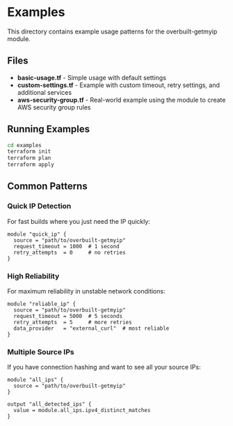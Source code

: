 # Examples

This directory contains example usage patterns for the overbuilt-getmyip module.

## Files

- **basic-usage.tf** - Simple usage with default settings
- **custom-settings.tf** - Example with custom timeout, retry settings, and additional services
- **aws-security-group.tf** - Real-world example using the module to create AWS security group rules

## Running Examples

```bash
cd examples
terraform init
terraform plan
terraform apply
```

## Common Patterns

### Quick IP Detection
For fast builds where you just need the IP quickly:
```hcl
module "quick_ip" {
  source = "path/to/overbuilt-getmyip"
  request_timeout = 1000  # 1 second
  retry_attempts  = 0     # no retries
}
```

### High Reliability
For maximum reliability in unstable network conditions:
```hcl
module "reliable_ip" {
  source = "path/to/overbuilt-getmyip"
  request_timeout = 5000  # 5 seconds
  retry_attempts  = 5     # more retries
  data_provider   = "external_curl"  # most reliable
}
```

### Multiple Source IPs
If you have connection hashing and want to see all your source IPs:
```hcl
module "all_ips" {
  source = "path/to/overbuilt-getmyip"
}

output "all_detected_ips" {
  value = module.all_ips.ipv4_distinct_matches
}
```